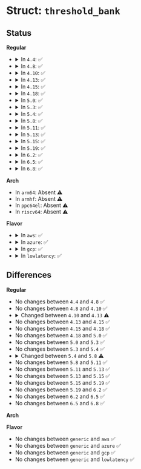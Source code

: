 # Struct: <code>threshold_bank</code>

## Status
<b>Regular</b>
<ul>
<li>
<details>
<summary>In <code>4.4</code>: ✅</summary>

```c
struct threshold_bank {
    struct kobject *kobj;
    struct threshold_block *blocks;
    atomic_t cpus;
};
```
</details>
</li>
<li>
<details>
<summary>In <code>4.8</code>: ✅</summary>

```c
struct threshold_bank {
    struct kobject *kobj;
    struct threshold_block *blocks;
    atomic_t cpus;
};
```
</details>
</li>
<li>
<details>
<summary>In <code>4.10</code>: ✅</summary>

```c
struct threshold_bank {
    struct kobject *kobj;
    struct threshold_block *blocks;
    atomic_t cpus;
};
```
</details>
</li>
<li>
<details>
<summary>In <code>4.13</code>: ✅</summary>

```c
struct threshold_bank {
    struct kobject *kobj;
    struct threshold_block *blocks;
    refcount_t cpus;
};
```
</details>
</li>
<li>
<details>
<summary>In <code>4.15</code>: ✅</summary>

```c
struct threshold_bank {
    struct kobject *kobj;
    struct threshold_block *blocks;
    refcount_t cpus;
};
```
</details>
</li>
<li>
<details>
<summary>In <code>4.18</code>: ✅</summary>

```c
struct threshold_bank {
    struct kobject *kobj;
    struct threshold_block *blocks;
    refcount_t cpus;
};
```
</details>
</li>
<li>
<details>
<summary>In <code>5.0</code>: ✅</summary>

```c
struct threshold_bank {
    struct kobject *kobj;
    struct threshold_block *blocks;
    refcount_t cpus;
};
```
</details>
</li>
<li>
<details>
<summary>In <code>5.3</code>: ✅</summary>

```c
struct threshold_bank {
    struct kobject *kobj;
    struct threshold_block *blocks;
    refcount_t cpus;
};
```
</details>
</li>
<li>
<details>
<summary>In <code>5.4</code>: ✅</summary>

```c
struct threshold_bank {
    struct kobject *kobj;
    struct threshold_block *blocks;
    refcount_t cpus;
};
```
</details>
</li>
<li>
<details>
<summary>In <code>5.8</code>: ✅</summary>

```c
struct threshold_bank {
    struct kobject *kobj;
    struct threshold_block *blocks;
    refcount_t cpus;
    unsigned int shared;
};
```
</details>
</li>
<li>
<details>
<summary>In <code>5.11</code>: ✅</summary>

```c
struct threshold_bank {
    struct kobject *kobj;
    struct threshold_block *blocks;
    refcount_t cpus;
    unsigned int shared;
};
```
</details>
</li>
<li>
<details>
<summary>In <code>5.13</code>: ✅</summary>

```c
struct threshold_bank {
    struct kobject *kobj;
    struct threshold_block *blocks;
    refcount_t cpus;
    unsigned int shared;
};
```
</details>
</li>
<li>
<details>
<summary>In <code>5.15</code>: ✅</summary>

```c
struct threshold_bank {
    struct kobject *kobj;
    struct threshold_block *blocks;
    refcount_t cpus;
    unsigned int shared;
};
```
</details>
</li>
<li>
<details>
<summary>In <code>5.19</code>: ✅</summary>

```c
struct threshold_bank {
    struct kobject *kobj;
    struct threshold_block *blocks;
    refcount_t cpus;
    unsigned int shared;
};
```
</details>
</li>
<li>
<details>
<summary>In <code>6.2</code>: ✅</summary>

```c
struct threshold_bank {
    struct kobject *kobj;
    struct threshold_block *blocks;
    refcount_t cpus;
    unsigned int shared;
};
```
</details>
</li>
<li>
<details>
<summary>In <code>6.5</code>: ✅</summary>

```c
struct threshold_bank {
    struct kobject *kobj;
    struct threshold_block *blocks;
    refcount_t cpus;
    unsigned int shared;
};
```
</details>
</li>
<li>
<details>
<summary>In <code>6.8</code>: ✅</summary>

```c
struct threshold_bank {
    struct kobject *kobj;
    struct threshold_block *blocks;
    refcount_t cpus;
    unsigned int shared;
};
```
</details>
</li>
</ul>
<b>Arch</b>
<ul>
<li>
In <code>arm64</code>: Absent ⚠️
</li>
<li>
In <code>armhf</code>: Absent ⚠️
</li>
<li>
In <code>ppc64el</code>: Absent ⚠️
</li>
<li>
In <code>riscv64</code>: Absent ⚠️
</li>
</ul>
<b>Flavor</b>
<ul>
<li>
<details>
<summary>In <code>aws</code>: ✅</summary>

```c
struct threshold_bank {
    struct kobject *kobj;
    struct threshold_block *blocks;
    refcount_t cpus;
};
```
</details>
</li>
<li>
<details>
<summary>In <code>azure</code>: ✅</summary>

```c
struct threshold_bank {
    struct kobject *kobj;
    struct threshold_block *blocks;
    refcount_t cpus;
};
```
</details>
</li>
<li>
<details>
<summary>In <code>gcp</code>: ✅</summary>

```c
struct threshold_bank {
    struct kobject *kobj;
    struct threshold_block *blocks;
    refcount_t cpus;
};
```
</details>
</li>
<li>
<details>
<summary>In <code>lowlatency</code>: ✅</summary>

```c
struct threshold_bank {
    struct kobject *kobj;
    struct threshold_block *blocks;
    refcount_t cpus;
};
```
</details>
</li>
</ul>

## Differences
<b>Regular</b>
<ul>
<li>
No changes between <code>4.4</code> and <code>4.8</code> ✅
</li>
<li>
No changes between <code>4.8</code> and <code>4.10</code> ✅
</li>
<li>
<details>
<summary>Changed between <code>4.10</code> and <code>4.13</code> ⚠️</summary>
<ul>
<li>
<b>Field type changed. </b>
<code>atomic_t cpus</code> ➡️ <code>refcount_t cpus</code>
</li>
</ul>
</details>
</li>
<li>
No changes between <code>4.13</code> and <code>4.15</code> ✅
</li>
<li>
No changes between <code>4.15</code> and <code>4.18</code> ✅
</li>
<li>
No changes between <code>4.18</code> and <code>5.0</code> ✅
</li>
<li>
No changes between <code>5.0</code> and <code>5.3</code> ✅
</li>
<li>
No changes between <code>5.3</code> and <code>5.4</code> ✅
</li>
<li>
<details>
<summary>Changed between <code>5.4</code> and <code>5.8</code> ⚠️</summary>
<ul>
<li>
<b>Field added. </b>
<code>unsigned int shared</code>
</li>
</ul>
</details>
</li>
<li>
No changes between <code>5.8</code> and <code>5.11</code> ✅
</li>
<li>
No changes between <code>5.11</code> and <code>5.13</code> ✅
</li>
<li>
No changes between <code>5.13</code> and <code>5.15</code> ✅
</li>
<li>
No changes between <code>5.15</code> and <code>5.19</code> ✅
</li>
<li>
No changes between <code>5.19</code> and <code>6.2</code> ✅
</li>
<li>
No changes between <code>6.2</code> and <code>6.5</code> ✅
</li>
<li>
No changes between <code>6.5</code> and <code>6.8</code> ✅
</li>
</ul>
<b>Arch</b>
<ul>
</ul>
<b>Flavor</b>
<ul>
<li>
No changes between <code>generic</code> and <code>aws</code> ✅
</li>
<li>
No changes between <code>generic</code> and <code>azure</code> ✅
</li>
<li>
No changes between <code>generic</code> and <code>gcp</code> ✅
</li>
<li>
No changes between <code>generic</code> and <code>lowlatency</code> ✅
</li>
</ul>
